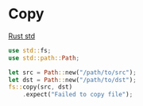 # Copy

[Rust std](https://doc.rust-lang.org/stable/std/fs/fn.copy.html)<br>

```rs
use std::fs;
use std::path::Path;

let src = Path::new("/path/to/src");
let dst = Path::new("/path/to/dst");
fs::copy(src, dst)
    .expect("Failed to copy file");
```
